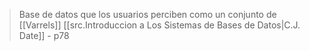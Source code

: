 >Base de datos que los usuarios perciben como un conjunto de [[Varrels]]
>[[src.Introduccion a Los Sistemas de Bases de Datos|C.J. Date]] - p78

